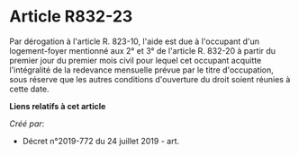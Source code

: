 # Article R832-23

Par dérogation à l'article R. 823-10, l'aide est due à l'occupant d'un logement-foyer mentionné aux 2° et 3° de l'article R.
832-20 à partir du premier jour du premier mois civil pour lequel cet occupant acquitte l'intégralité de la redevance
mensuelle prévue par le titre d'occupation, sous réserve que les autres conditions d'ouverture du droit soient réunies à
cette date.

**Liens relatifs à cet article**

_Créé par_:

  - Décret n°2019-772 du 24 juillet 2019 - art.
